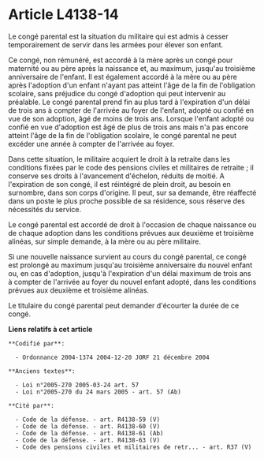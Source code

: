 # Article L4138-14

Le congé parental est la situation du militaire qui est admis à cesser temporairement de servir dans les armées pour élever
son enfant.

Ce congé, non rémunéré, est accordé à la mère après un congé pour maternité ou au père après la naissance et, au maximum,
jusqu'au troisième anniversaire de l'enfant. Il est également accordé à la mère ou au père après l'adoption d'un enfant
n'ayant pas atteint l'âge de la fin de l'obligation scolaire, sans préjudice du congé d'adoption qui peut intervenir au
préalable. Le congé parental prend fin au plus tard à l'expiration d'un délai de trois ans à compter de l'arrivée au foyer de
l'enfant, adopté ou confié en vue de son adoption, âgé de moins de trois ans. Lorsque l'enfant adopté ou confié en vue
d'adoption est âgé de plus de trois ans mais n'a pas encore atteint l'âge de la fin de l'obligation scolaire, le congé
parental ne peut excéder une année à compter de l'arrivée au foyer.

Dans cette situation, le militaire acquiert le droit à la retraite dans les conditions fixées par le code des pensions
civiles et militaires de retraite ; il conserve ses droits à l'avancement d'échelon, réduits de moitié. A l'expiration de son
congé, il est réintégré de plein droit, au besoin en surnombre, dans son corps d'origine. Il peut, sur sa demande, être
réaffecté dans un poste le plus proche possible de sa résidence, sous réserve des nécessités du service.

Le congé parental est accordé de droit à l'occasion de chaque naissance ou de chaque adoption dans les conditions prévues aux
deuxième et troisième alinéas, sur simple demande, à la mère ou au père militaire.

Si une nouvelle naissance survient au cours du congé parental, ce congé est prolongé au maximum jusqu'au troisième
anniversaire du nouvel enfant ou, en cas d'adoption, jusqu'à l'expiration d'un délai maximum de trois ans à compter de
l'arrivée au foyer du nouvel enfant adopté, dans les conditions prévues aux deuxième et troisième alinéas.

Le titulaire du congé parental peut demander d'écourter la durée de ce congé.

**Liens relatifs à cet article**

	**Codifié par**:

	  - Ordonnance 2004-1374 2004-12-20 JORF 21 décembre 2004

	**Anciens textes**:

	  - Loi n°2005-270 2005-03-24 art. 57
	  - Loi n°2005-270 du 24 mars 2005 - art. 57 (Ab)

	**Cité par**:

	  - Code de la défense. - art. R4138-59 (V)
	  - Code de la défense. - art. R4138-60 (V)
	  - Code de la défense. - art. R4138-61 (Ab)
	  - Code de la défense. - art. R4138-63 (V)
	  - Code des pensions civiles et militaires de retr... - art. R37 (V)
